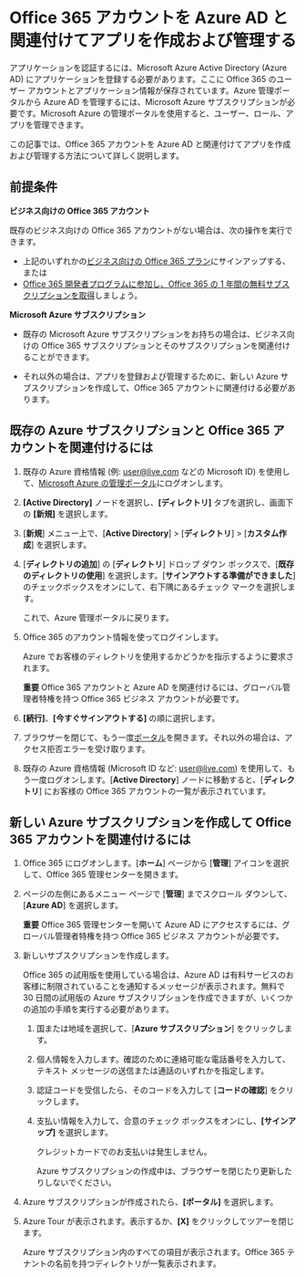 <!---<a name="bk_CreateAzureSubscription"> </a>-->

# Office 365 アカウントを Azure AD と関連付けてアプリを作成および管理する

アプリケーションを認証するには、Microsoft Azure Active Directory (Azure AD) にアプリケーションを登録する必要があります。ここに Office 365 のユーザー アカウントとアプリケーション情報が保存されています。Azure 管理ポータルから Azure AD を管理するには、Microsoft Azure サブスクリプションが必要です。Microsoft Azure の管理ポータルを使用すると、ユーザー、ロール、アプリを管理できます。 

この記事では、Office 365 アカウントを Azure AD と関連付けてアプリを作成および管理する方法について詳しく説明します。


## 前提条件

**ビジネス向けの Office 365 アカウント**

既存のビジネス向けの Office 365 アカウントがない場合は、次の操作を実行できます。

- 上記のいずれかの[ビジネス向けの Office 365 プラン](http://products.office.com/en-us/business/compare-office-365-for-business-plans)にサインアップする、または
- [Office 365 開発者プログラムに参加し、Office 365 の 1 年間の無料サブスクリプションを取得</a >しましょう](https://profile.microsoft.com/RegSysProfileCenter/wizardnp.aspx?wizid=14b845d0-938c-45af-b061-f798fbb4d170&lcid=1033)。

**Microsoft Azure サブスクリプション** 

- 既存の Microsoft Azure サブスクリプションをお持ちの場合は、ビジネス向けの Office 365 サブスクリプションとそのサブスクリプションを関連付けることができます。 

- それ以外の場合は、アプリを登録および管理するために、新しい Azure サブスクリプションを作成して、Office 365 アカウントに関連付ける必要があります。


<!---<a name="bk_AssociateExistingAzureSubscription"> </a>-->

## 既存の Azure サブスクリプションと Office 365 アカウントを関連付けるには


1. 既存の Azure 資格情報 (例: user@live.com などの Microsoft ID) を使用して、[Microsoft Azure の管理ポータル](https://manage.windowsazure.com)にログオンします。
	    
2. **[Active Directory]** ノードを選択し、**[ディレクトリ]** タブを選択し、画面下の **[新規]** を選択します。 
	 
4. [**新規**] メニュー上で、[**Active Directory**] > [**ディレクトリ**] > [**カスタム作成**] を選択します。
	
5. [**ディレクトリの追加**] の [**ディレクトリ**] ドロップ ダウン ボックスで、[**既存のディレクトリの使用**] を選択します。[**サインアウトする準備ができました**] のチェックボックスをオンにして、右下隅にあるチェック マークを選択します。 
	
	これで、Azure 管理ポータルに戻ります。
	    
3. Office 365 のアカウント情報を使ってログインします。 
	
	Azure でお客様のディレクトリを使用するかどうかを指示するように要求されます。
	
	**重要** Office 365 アカウントと Azure AD を関連付けるには、グローバル管理者特権を持つ Office 365 ビジネス アカウントが必要です。
	
	    
4. **[続行]**、**[今すぐサインアウトする]** の順に選択します。
	    
5. ブラウザーを閉じて、もう一度[ポータル](https://manage.windowsazure.com)を開きます。それ以外の場合は、アクセス拒否エラーを受け取ります。
	
	    
6. 既存の Azure 資格情報 (Microsoft ID など: user@live.com) を使用して、もう一度ログオンします。[**Active Directory**] ノードに移動すると、[**ディレクトリ**] にお客様の Office 365 アカウントの一覧が表示されています。
	

<!--<a name="bk_AssociateNewAzureSubscription"> </a>-->

## 新しい Azure サブスクリプションを作成して Office 365 アカウントを関連付けるには


1. Office 365 にログオンします。[**ホーム**] ページから [**管理**] アイコンを選択して、Office 365 管理センターを開きます。
2. ページの左側にあるメニュー ページで [**管理**] までスクロール ダウンして、[**Azure AD**] を選択します。

	**重要** Office 365 管理センターを開いて Azure AD にアクセスするには、グローバル管理者特権を持つ Office 365 ビジネス アカウントが必要です。
	
3. 新しいサブスクリプションを作成します。
		
	Office 365 の試用版を使用している場合は、Azure AD は有料サービスのお客様に制限されていることを通知するメッセージが表示されます。無料で 30 日間の試用版の Azure サブスクリプションを作成できますが、いくつかの追加の手順を実行する必要があります。
	
	1. 国または地域を選択して、[**Azure サブスクリプション**] をクリックします。
	2. 個人情報を入力します。確認のために連絡可能な電話番号を入力して、テキスト メッセージの送信または通話のいずれかを指定します。
	3. 認証コードを受信したら、そのコードを入力して [**コードの確認**] をクリックします。
	4. 支払い情報を入力して、合意のチェック ボックスをオンにし、**[サインアップ]** を選択します。
		
		クレジットカードでのお支払いは発生しません。
		
		Azure サブスクリプションの作成中は、ブラウザーを閉じたり更新したりしないでください。
		    
4. Azure サブスクリプションが作成されたら、**[ポータル]** を選択します。
	    
5. Azure Tour が表示されます。表示するか、**[X]** をクリックしてツアーを閉じます。
	    
	Azure サブスクリプション内のすべての項目が表示されます。Office 365 テナントの名前を持つディレクトリが一覧表示されます。
	

